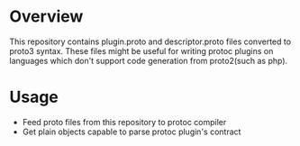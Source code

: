 # Overview

This repository contains plugin.proto and descriptor.proto files converted to proto3 syntax. These files might be useful for writing protoc plugins on languages which don't support code generation from proto2(such as php).

# Usage
* Feed proto files from this repository to protoc compiler
* Get plain objects capable to parse protoc plugin's contract
